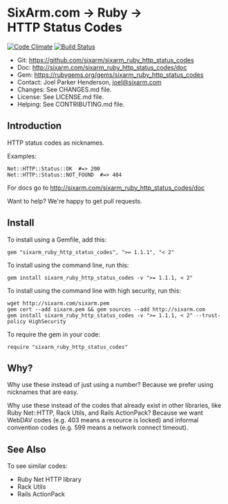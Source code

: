 # SixArm.com → Ruby → <br> HTTP Status Codes

<!--HEADER-OPEN-->

[![Code Climate](https://codeclimate.com/github/SixArm/sixarm_ruby_http_status_codes.png)](https://codeclimate.com/github/SixArm/sixarm_ruby_http_status_codes)
[![Build Status](https://travis-ci.org/SixArm/sixarm_ruby_http_status_codes.png)](https://travis-ci.org/SixArm/sixarm_ruby_http_status_codes)

* Git: <https://github.com/sixarm/sixarm_ruby_http_status_codes>
* Doc: <http://sixarm.com/sixarm_ruby_http_status_codes/doc>
* Gem: <https://rubygems.org/gems/sixarm_ruby_http_status_codes>
* Contact: Joel Parker Henderson, <joel@sixarm.com>
* Changes: See CHANGES.md file.
* License: See LICENSE.md file.
* Helping: See CONTRIBUTING.md file.

<!--HEADER-SHUT-->


## Introduction

HTTP status codes as nicknames.

Examples:

    Net::HTTP::Status::OK  #=> 200
    Net::HTTP::Status::NOT_FOUND  #=> 404


For docs go to <http://sixarm.com/sixarm_ruby_http_status_codes/doc>

Want to help? We're happy to get pull requests.


<!--INSTALL-OPEN-->

## Install

To install using a Gemfile, add this:

    gem "sixarm_ruby_http_status_codes", ">= 1.1.1", "< 2"

To install using the command line, run this:

    gem install sixarm_ruby_http_status_codes -v ">= 1.1.1, < 2"

To install using the command line with high security, run this:

    wget http://sixarm.com/sixarm.pem
    gem cert --add sixarm.pem && gem sources --add http://sixarm.com
    gem install sixarm_ruby_http_status_codes -v ">= 1.1.1, < 2" --trust-policy HighSecurity

To require the gem in your code:

    require "sixarm_ruby_http_status_codes"

<!--INSTALL-SHUT-->


## Why?

Why use these instead of just using a number? Because we prefer using nicknames that are easy.

Why use these instead of the codes that already exist in other libraries, like Ruby Net::HTTP, Rack Utils, and Rails ActionPack? Because we want WebDAV codes (e.g. 403 means a resource is locked) and informal convention codes (e.g. 599 means a network connect timeout).


## See Also

To see similar codes:

  * Ruby Net HTTP library
  * Rack Utils
  * Rails ActionPack
